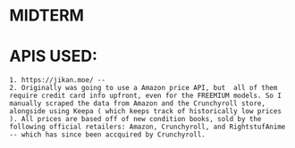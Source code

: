 # MIDTERM

# APIS USED:
    1. https://jikan.moe/ -- 
    2. Originally was going to use a Amazon price API, but  all of them require credit card info upfront, even for the FREEMIUM models. So I manually scraped the data from Amazon and the Crunchyroll store, alongside using Keepa ( which keeps track of historically low prices ). All prices are based off of new condition books, sold by the following official retailers: Amazon, Crunchyroll, and RightstufAnime -- which has since been accquired by Crunchyroll.